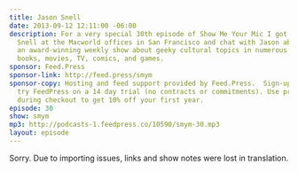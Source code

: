 ```yaml
---
title: Jason Snell
date: 2013-09-12 12:11:00 -06:00
description: For a very special 30th episode of Show Me Your Mic I got to join Jason
  Snell at the Macworld offices in San Francisco and chat with Jason about The Incomparable,
  an award-winning weekly show about geeky cultural topics in numerous media, including
  books, movies, TV, comics, and games.
sponsor: Feed.Press
sponsor-link: http://feed.press/smym
sponsor-copy: Hosting and feed support provided by Feed.Press.  Sign-up today and
  try FeedPress on a 14 day trial (no contracts or commitments). Use promo code "smym"
  during checkout to get 10% off your first year.
episode: 30
show: smym
mp3: http://podcasts-1.feedpress.co/10590/smym-30.mp3
layout: episode
---
```


Sorry. Due to importing issues, links and show notes were lost in translation.
